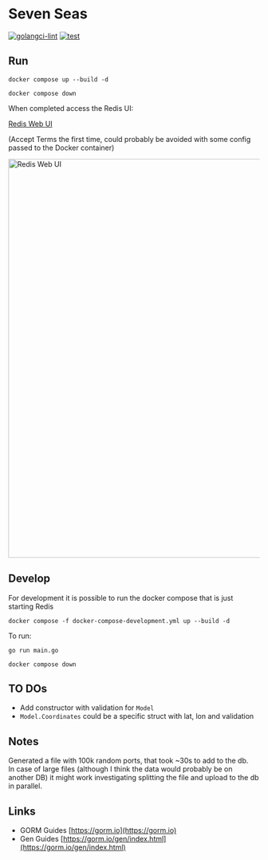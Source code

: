 # Seven Seas

[![golangci-lint](https://github.com/efumagal/sevenseas/actions/workflows/golangci-lint.yml/badge.svg)](https://github.com/efumagal/sevenseas/actions/workflows/golangci-lint.yml)
[![test](https://github.com/efumagal/sevenseas/actions/workflows/test.yml/badge.svg)](https://github.com/efumagal/sevenseas/actions/workflows/test.yml)

## Run

```shell
docker compose up --build -d
```

```shell
docker compose down
```

When completed access the Redis UI:

[Redis Web UI](http://localhost:8001/redis-stack/browser)

(Accept Terms the first time, could probably be avoided with some config passed to the Docker container)

<img width="800" alt="Redis Web UI" src="https://github.com/efumagal/sevenseas/assets/77152760/962bcbb0-2f46-4017-ada8-c8f6807baf54">

## Develop

For development it is possible to run the docker compose that is just starting Redis

```shell
docker compose -f docker-compose-development.yml up --build -d
```

To run:

```shell
go run main.go
```

```shell
docker compose down

```

## TO DOs

- Add constructor with validation for `Model`
- `Model.Coordinates` could be a specific struct with lat, lon and validation

## Notes  
Generated a file with 100k random ports, that took ~30s to add to the db.  
In case of large files (although I think the data would probably be on another DB) 
it might work investigating splitting the file and upload to the db in parallel.

## Links

- GORM Guides [https://gorm.io](https://gorm.io)
- Gen Guides [https://gorm.io/gen/index.html](https://gorm.io/gen/index.html)
